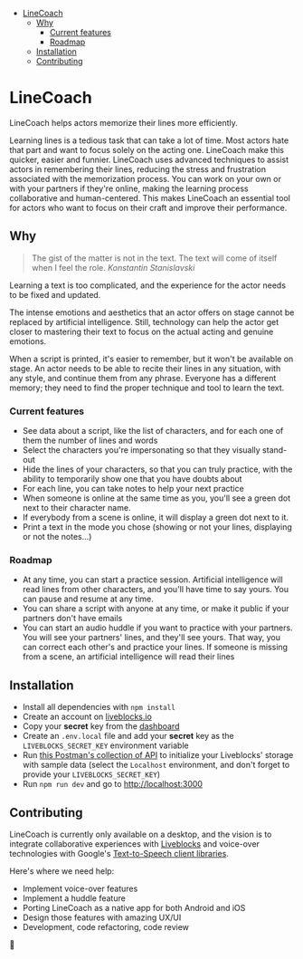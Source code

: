 - [LineCoach](#linecoach)
  - [Why](#why)
    - [Current features](#current-features)
    - [Roadmap](#roadmap)
  - [Installation](#installation)
  - [Contributing](#contributing)

# LineCoach

LineCoach helps actors memorize their lines more
efficiently.

Learning lines is a tedious task that can take a lot of time. Most actors hate
that part and want to focus solely on the acting one. LineCoach make this
quicker, easier and funnier. LineCoach uses advanced techniques to assist actors
in remembering their lines, reducing the stress and frustration associated with
the memorization process. You can work on your own or with your partners if
they're online, making the learning process collaborative and human-centered.
This makes LineCoach an essential tool for actors who want to focus on their
craft and improve their performance.

## Why

> The gist of the matter is not in the text. The text will come of itself when I
> feel the role. _Konstantin Stanislavski_

Learning a text is too complicated, and the experience for the actor needs to be
fixed and updated.

The intense emotions and aesthetics that an actor offers on stage cannot be
replaced by artificial intelligence. Still, technology can help the actor get
closer to mastering their text to focus on the actual acting and genuine
emotions.

When a script is printed, it's easier to remember, but it won't be available on
stage. An actor needs to be able to recite their lines in any situation, with
any style, and continue them from any phrase. Everyone has a different memory;
they need to find the proper technique and tool to learn the text.

### Current features

- See data about a script, like the list of characters, and for each one of them
  the number of lines and words
- Select the characters you're impersonating so that they visually stand-out
- Hide the lines of your characters, so that you can truly practice, with the
  ability to temporarily show one that you have doubts about
- For each line, you can take notes to help your next practice
- When someone is online at the same time as you, you'll see a green dot next to
  their character name.
- If everybody from a scene is online, it will display a green dot next to it.
- Print a text in the mode you chose (showing or not your lines, displaying or
  not the notes...)

### Roadmap

- At any time, you can start a practice session. Artificial intelligence will
  read lines from other characters, and you'll have time to say yours. You can
  pause and resume at any time.
- You can share a script with anyone at any time, or make it public if your
  partners don't have emails
- You can start an audio huddle if you want to practice with your partners. You
  will see your partners' lines, and they'll see yours. That way, you can
  correct each other's and practice your lines. If someone is missing from a
  scene, an artificial intelligence will read their lines

## Installation

- Install all dependencies with `npm install`
- Create an account on [liveblocks.io](https://liveblocks.io/dashboard)
- Copy your **secret** key from the
  [dashboard](https://liveblocks.io/dashboard/apikeys)
- Create an `.env.local` file and add your **secret** key as the
  `LIVEBLOCKS_SECRET_KEY` environment variable
- Run
  [this Postman's collection of API](https://www.postman.com/linecoach/workspace/linecoach/overview)
  to initialize your Liveblocks' storage with sample data (select the
  `Localhost` environment, and don't forget to provide your
  `LIVEBLOCKS_SECRET_KEY`)
- Run `npm run dev` and go to [http://localhost:3000](http://localhost:3000)

## Contributing

LineCoach is currently only available on a desktop, and the vision is to
integrate collaborative experiences with [Liveblocks](https://liveblocks.io) and
voice-over technologies with Google's
[Text-to-Speech client libraries](https://cloud.google.com/text-to-speech/docs/libraries).

Here's where we need help:

- Implement voice-over features
- Implement a huddle feature
- Porting LineCoach as a native app for both Android and iOS
- Design those features with amazing UX/UI
- Development, code refactoring, code review

🙏
